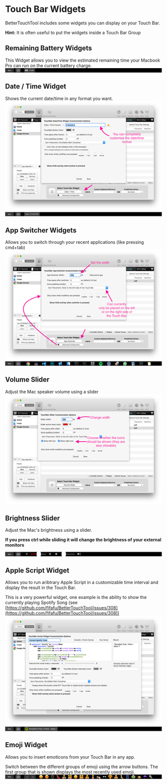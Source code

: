 # Touch Bar Widgets
BetterTouchTool includes some widgets you can display on your Touch Bar.

**Hint:** It is often useful to put the widgets inside a Touch Bar Group
## Remaining Battery Widgets
This Widget allows you to view the estimated remaining time your Macbook Pro can run on the current battery charge.
![appswitcher](media/tb15.png)

## Date / Time Widget
Shows the current date/time in any format you want.
![appswitcher](media/tb12.png)
![appswitcher](media/tb14.png)

## App Switcher Widgets
Allows you to switch through your recent applications (like pressing cmd+tab)
![appswitcher](media/tb11.png)
![appswitcher](media/tb16.png)

## Volume Slider
Adjust the Mac speaker volume using a slider
![appswitcher](media/tb17.png)

## Brightness Slider
Adjust the Mac's brightness using a slider. 

**If you press ctrl while sliding it will change the brightness of your external monitors**

![appswitcher](media/tb18.png)

## Apple Script Widget
Allows you to run aribtrary Apple Script in a customizable time interval and display the result in the Touch Bar.

This is a very powerful widget, one example is the ability to show the currently playing Spotify Song (see [https://github.com/fifafu/BetterTouchTool/issues/308](https://github.com/fifafu/BetterTouchTool/issues/308))
![appswitcher](media/tb20.png)
![appswitcher](media/tb21.png)

## Emoji Widget
Allows you to insert emoticons from your Touch Bar in any app. 

Switch between the different groups of emoji using the arrow buttons.
The first group that is shown displays the most recently used emoji.
![appswitcher](media/tb22.png)
